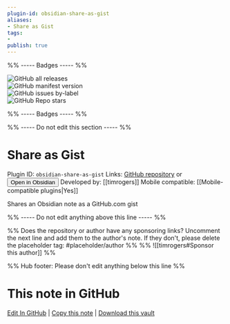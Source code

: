 ```yaml
---
plugin-id: obsidian-share-as-gist
aliases:
- Share as Gist
tags: 
- 
publish: true
---
```


%% ----- Badges ----- %%

![GitHub all releases](https://img.shields.io/github/downloads/timrogers/obsidian-share-as-gist/total?color=573E7A&logo=github&style=for-the-badge)   
![GitHub manifest version](https://img.shields.io/github/manifest-json/v/timrogers/obsidian-share-as-gist?color=573E7A&logo=github&style=for-the-badge)   
![GitHub issues by-label](https://img.shields.io/github/issues/timrogers/obsidian-share-as-gist/help%20wanted?color=573E7A&logo=github&style=for-the-badge)   
![GitHub Repo stars](https://img.shields.io/github/stars/timrogers/obsidian-share-as-gist?color=573E7A&logo=github&style=for-the-badge)

%% ----- Badges ----- %%

%% ----- Do not edit this section ----- %%

# Share as Gist

Plugin ID: `obsidian-share-as-gist`
Links: [GitHub repository](https://github.com/timrogers/obsidian-share-as-gist) or [<button id=HH>Open in Obsidian</button>](obsidian://show-plugin?id=obsidian-share-as-gist)
Developed by: [[timrogers]]
Mobile compatible: [[Mobile-compatible plugins|Yes]]

Shares an Obsidian note as a GitHub.com gist

%% ----- Do not edit anything above this line ----- %% 

%% Does the repository or author have any sponsoring links? Uncomment the next line and add them to the author's note. If they don't, please delete the placeholder tag: #placeholder/author %%
%% ![[timrogers#Sponsor this author]] %%

%% Hub footer: Please don't edit anything below this line %%

# This note in GitHub

<span class="git-footer">[Edit In GitHub](https://github.dev/obsidian-community/obsidian-hub/blob/main/02%20-%20Community%20Expansions/02.05%20All%20Community%20Expansions/Plugins/obsidian-share-as-gist.md "git-hub-edit-note") | [Copy this note](https://raw.githubusercontent.com/obsidian-community/obsidian-hub/main/02%20-%20Community%20Expansions/02.05%20All%20Community%20Expansions/Plugins/obsidian-share-as-gist.md "git-hub-copy-note") | [Download this vault](https://github.com/obsidian-community/obsidian-hub/archive/refs/heads/main.zip "git-hub-download-vault") </span>
